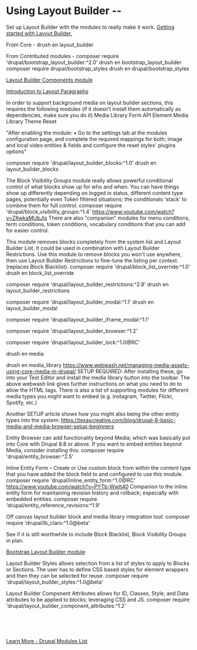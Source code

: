 
# Using Layout Builder --

Set up Layout Builder with the modules to really make it work. [Getting started with Layout Builder.](https://www.webwash.net/getting-start-with-layout-builder-in-drupal/)

From Core -
drush en layout_builder




From Contributed modules -
composer require 'drupal/bootstrap_layout_builder:^2.0'
drush en bootstrap_layout_builder
composer require drupal/bootstrap_styles
drush en drupal/bootstrap_styles

[Layout Builder Components module](https://www.drupal.org/project/layoutcomponents)

[Introduction to Layout Paragraphs](https://www.youtube.com/watch?v=yl4JN-HLqbg)



In order to support background media on layout builder sections, this requires the following modules (if it doesn't install them automatically as dependencies, make sure you do it)
Media Library Form API Element
Media Library Theme Reset

"After enabling the module:
	•	Go to the settings tab at the modules configuration page, and complete the required mappings for both; image and local video entities & fields and configure the reset styles' plugins options"

composer require 'drupal/layout_builder_blocks:^1.0'
drush en layout_builder_blocks






The Block Visibility Groups module really allows powerful conditional control of what blocks show up for who and when.  You can have things show up differently depending on logged in status, different content type pages, potentially even Token filtered situations; the conditionals 'stack' to combine them for full control.
composer require 'drupal/block_visibility_groups:^1.4'
https://www.youtube.com/watch?v=ZKwkaMUbJIs
There are also "companion" modules for menu conditions, term conditions, token conditions, vocabulary conditions that you can add for easier control.





This module removes blocks completely from the system list and Layout Builder List. It could be used in combination with Layout Builder Restrictions. Use this module to remove blocks you won't use anywhere, then use Layout Builder Restrictions to fine-tune the listing per context. (replaces Block Blacklist).
composer require 'drupal/block_list_override:^1.0'
drush en block_list_override

composer require 'drupal/layout_builder_restrictions:^2.8'
drush en layout_builder_restrictions

composer require 'drupal/layout_builder_modal:^1.1'
drush en layout_builder_modal

composer require 'drupal/layout_builder_iframe_modal:^1.1'

composer require 'drupal/layout_builder_browser:^1.2'

composer require 'drupal/layout_builder_lock:^1.0@RC'


drush en media

drush en media_library
https://www.webwash.net/managing-media-assets-using-core-media-in-drupal/
SETUP REQUIRED: After installing these, go into your Text Editor and install the media library button into the toolbar. The above webwash link gives further instructions on what you need to do to allow the HTML tags.  There is also a list of supporting modules for different media types you might want to embed (e.g. instagram, Twitter, Flickr, Spotify, etc.)

Another SETUP article shows how you might also being the other entity types into the system:  https://texascreative.com/blog/drupal-8-basic-media-and-media-browser-setup-beginners

Entity Browser can add functionality beyond Media; which was basically put into Core with Drupal 8.8 or above.  If you want to embed entities beyond Media, consider installing this:
composer require 'drupal/entity_browser:^2.5'


Inline Entity Form – Create or Use custom block from within the content type that you have added the block field to and configured to use this module.
composer require 'drupal/inline_entity_form:^1.0@RC'
https://www.youtube.com/watch?v=PYTb-WwIt40
Companion to the inline entity form for maintaining revision history and rollback; especially with embedded entities.
composer require 'drupal/entity_reference_revisions:^1.9'


Off canvas layout builder block and media library integration tool:
composer require 'drupal/lb_claro:^1.0@beta'

See if it is still worthwhile to include Block Blacklist, Block Visibility Groups in plan.


[Bootstrap Layout Builder module](https://www.droptica.com/blog/streamlined-layout-builder-overview-bootstrap-layout-builder-module/)

Layout Builder Styles allows selection from a list of styles to apply to Blocks or Sections. The user has to define CSS based styles for element wrappers and then they can be selected for reuse. 
composer require 'drupal/layout_builder_styles:^1.0@beta'


Layout Builder Component Attributes allows for ID, Classes, Style, and Data attributes to be applied to blocks; leveraging CSS and JS.
composer require 'drupal/layout_builder_component_attributes:^1.2'

<br>
<br>
<br>

[Learn More - Drupal Modules List](../chapters.md#drupal-modules)

